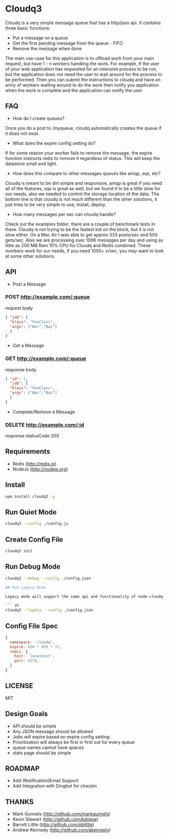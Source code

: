 # Cloudq3

Cloudq is a very simple message queue that has a http/json
api.  It contains three basic functions:

- Put a message on a queue
- Get the first pending message from the queue - FIFO
- Remove the message when done

The main use case for this application is to offload work
from your main request, but have 1 - n workers handling the
work.  For example, if the user of your web application has
requested for an intensive process to be run, but the application
does not need the user to wait around for the process to be performed.  Then you can submit the instructions to cloudq and
have an army of workers waiting around to do the work then notify
you application when the work is complete and the application can notify the user.

## FAQ

* How do I create queues?  

Once you do a post to /myqueue, cloudq automatically creates the queue if it does not exist.

* What does the expire config setting do?

If for some reason your worker fails to remove the message, the expire function instructs redis to remove it regardless of status.  This will keep the datastore small and light.

* How does this compare to other messages queues like amqp, sqs, etc?

Cloudq is meant to be dirt simple and responsive, amqp is great if you need all of the features, sqs is great as well, but we found it to be a little slow for our needs, also we needed to control the storage location of the data.  The bottom line is that cloudq is not much different than the other solutions, it just tries to be very simple to use, install, deploy.

* How many messages per sec can cloudq handle?

Check out the examples folder, there are a couple of benchmark tests in there.  Cloudq is not trying to be the fastest kid on the block, but it is not slow either.  On a Mac Air I was able to get approx 333 posts/sec and 500 gets/sec.  Also we are processing over 100K messages per day and using as little as 200 MB Ram 10% CPU for Cloudq and Redis combined.  These numbers work for our needs, if you need 1000+ x/sec, you may want to look at some other solutions.


## API

* Post a Message

### POST http://example.com/:queue

request body
``` json
{ "job": { 
  "klass": "FooClass", 
  "args": ["Bar","Baz"]
  }
}
```

* Get a Message

### GET http://example.com/:queue

response body
``` json
{ "id": 1,
  "job": { 
  "klass": "FooClass", 
  "args": ["Bar","Baz"]
  }
}
```

* Complete/Remove a Message

### DELETE http://example.com/:id

response statusCode 200

## Requirements

* Redis (http://redis.io)
* NodeJs (http://nodejs.org)

## Install

``` sh
npm install cloudq3 -g
```

## Run Quiet Mode

``` sh
cloudq3 --config ./config.js
```

## Create Config File

``` sh
cloudq3 init
```

## Run Debug Mode

``` sh
cloudq3 --debug --config ./config.json

## Run Legacy Mode

Legacy mode will support the same api and functionality of node-cloudq

``` sh
cloudq3 --legacy --config ./config.json
```

## Config File Spec

``` js
{
  namespace: 'cloudq',
  expire: (60 * 60) * 72,
  redis: {
    host: 'localhost',
    port: 6379,
  }
}
```

## LICENSE

MIT

## Design Goals

* API should be simple
* Any JSON message should be allowed
* Jobs will expire based on expire config setting
* Prioritization will always be first in first out for every queue
* queue names cannot have spaces
* stats page should be simple

## ROADMAP

* Add (Notification)Email Support
* Add Integration with Dingbot for checkin

## THANKS

* Mark Gunnels (http://github.com/markgunnels)
* Kevin Stewart (http://github.com/kdstew)
* Barrett Little (http://github.com/pblittle)
* Andrew Kennedy (http://github.com/akennedy)

